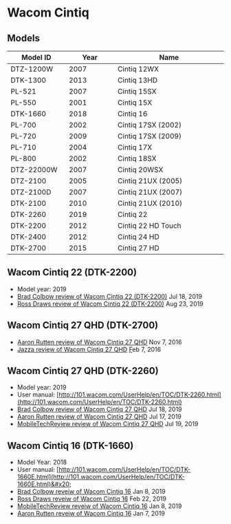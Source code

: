# Wacom Cintiq

## Models

<table><thead><tr><th width="131">Model ID</th><th width="110">Year</th><th width="279">Name</th></tr></thead><tbody><tr><td>DTZ-1200W</td><td>2007</td><td>Cintiq 12WX</td></tr><tr><td>DTK-1300</td><td>2013</td><td>Cintiq 13HD</td></tr><tr><td>PL-521</td><td>2007</td><td>Cintiq 15SX</td></tr><tr><td>PL-550</td><td>2001</td><td>Cintiq 15X</td></tr><tr><td>DTK-1660</td><td>2018</td><td>Cintiq 16</td></tr><tr><td>PL-700</td><td>2002</td><td>Cintiq 17SX (2002)</td></tr><tr><td>PL-720</td><td>2009</td><td>Cintiq 17SX (2009)</td></tr><tr><td>PL-710</td><td>2004</td><td>Cintiq 17X</td></tr><tr><td>PL-800</td><td>2002</td><td>Cintiq 18SX</td></tr><tr><td>DTZ-22000W</td><td>2007</td><td>Cintiq 20WSX</td></tr><tr><td>DTZ-2100</td><td>2005</td><td>Cintiq 21UX (2005)</td></tr><tr><td>DTZ-2100D</td><td>2007</td><td>Cintiq 21UX (2007)</td></tr><tr><td>DTK-2100</td><td>2010</td><td>Cintiq 21UX (2010)</td></tr><tr><td>DTK-2260</td><td>2019</td><td>Cintiq 22</td></tr><tr><td>DTK-2200</td><td>2012</td><td>Cintiq 22 HD Touch</td></tr><tr><td>DTK-2400</td><td>2012</td><td>Cintiq 24 HD</td></tr><tr><td>DTK-2700</td><td>2015</td><td>Cintiq 27 HD</td></tr></tbody></table>

## Wacom Cintiq 22 (DTK-2200)

* Model year: 2019
* [Brad Colbow review of Wacom Cintiq 22 (DTK-2200)](https://www.youtube.com/watch?v=662QvZMik4U) Jul 18, 2019
* [Ross Draws review of Wacom Cintiq 22 (DTK-2200)](https://www.youtube.com/watch?v=02kg7Oxxd20) Aug 23, 2019

## Wacom Cintiq 27 QHD (DTK-2700)

* [Aaron Rutten review of Wacom Cintiq 27 QHD](https://youtu.be/rzzB2\_iiJQA) Nov 7, 2016
* [Jazza review of Wacom Cintiq 27 QHD](https://youtu.be/G8SYYpnXmHk) [F](https://youtu.be/G8SYYpnXmHk)eb 7, 2016&#x20;

## Wacom Cintiq 27 QHD  (DTK-2260)

* Model year: 2019
* User manual: [http://101.wacom.com/UserHelp/en/TOC/DTK-2260.html](http://101.wacom.com/UserHelp/en/TOC/DTK-2260.html)
* [Brad Colbow review of Wacom Cintiq 27 QHD](https://youtu.be/662QvZMik4U) Jul 18, 2019
* [Aaron Rutten review of Wacom Cintiq 27 QHD](https://youtu.be/xBPNyYX6zi8) Jul 17, 2019
* [MobileTechReview review of Wacom Cintiq 27 QHD](https://www.youtube.com/watch?v=03XtX5Gg76g) Jul 19, 2019

## Wacom Cintiq 16 (DTK-1660)

* Model Year: 2018
* User manual: [http://101.wacom.com/UserHelp/en/TOC/DTK-1660E.html](http://101.wacom.com/UserHelp/en/TOC/DTK-1660E.html)&#x20;
* [Brad Colbow reveiw of Wacom Cintiq 16](https://www.youtube.com/watch?v=ye8R0LAbkiE) Jan 8, 2019
* [Ross Draws reveiw of Wacom Cintiq 16](https://youtu.be/6\_tMU5z6s9s) Feb 22, 2019
* [MobileTechReview reveiw of Wacom Cintiq 16](https://youtu.be/v4qDRupCLHY) Jan 8, 2019
* [Aaron Rutten reveiw of Wacom Cintiq 16](https://youtu.be/nXrFULq096A) Jan 7, 2019
